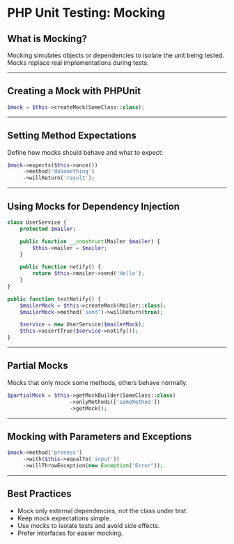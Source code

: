 # PHP Unit Testing: Mocking

## What is Mocking?

Mocking simulates objects or dependencies to isolate the unit being tested. Mocks replace real implementations during tests.

------

## Creating a Mock with PHPUnit

```php
$mock = $this->createMock(SomeClass::class);
```

------

## Setting Method Expectations

Define how mocks should behave and what to expect:

```php
$mock->expects($this->once())
     ->method('doSomething')
     ->willReturn('result');
```

------

## Using Mocks for Dependency Injection

```php
class UserService {
    protected $mailer;

    public function __construct(Mailer $mailer) {
        $this->mailer = $mailer;
    }

    public function notify() {
        return $this->mailer->send('Hello');
    }
}

public function testNotify() {
    $mailerMock = $this->createMock(Mailer::class);
    $mailerMock->method('send')->willReturn(true);

    $service = new UserService($mailerMock);
    $this->assertTrue($service->notify());
}
```

------

## Partial Mocks

Mocks that only mock some methods, others behave normally.

```php
$partialMock = $this->getMockBuilder(SomeClass::class)
                    ->onlyMethods(['someMethod'])
                    ->getMock();
```

------

## Mocking with Parameters and Exceptions

```php
$mock->method('process')
     ->with($this->equalTo('input'))
     ->willThrowException(new Exception("Error"));
```

------

## Best Practices

- Mock only external dependencies, not the class under test.
- Keep mock expectations simple.
- Use mocks to isolate tests and avoid side effects.
- Prefer interfaces for easier mocking.

